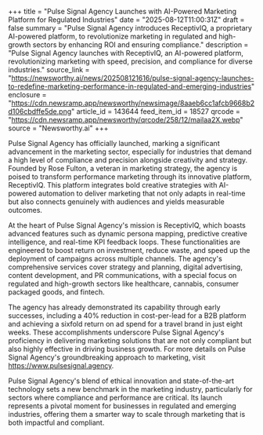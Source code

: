 +++
title = "Pulse Signal Agency Launches with AI-Powered Marketing Platform for Regulated Industries"
date = "2025-08-12T11:00:31Z"
draft = false
summary = "Pulse Signal Agency introduces ReceptivIQ, a proprietary AI-powered platform, to revolutionize marketing in regulated and high-growth sectors by enhancing ROI and ensuring compliance."
description = "Pulse Signal Agency launches with ReceptivIQ, an AI-powered platform, revolutionizing marketing with speed, precision, and compliance for diverse industries."
source_link = "https://newsworthy.ai/news/202508121616/pulse-signal-agency-launches-to-redefine-marketing-performance-in-regulated-and-emerging-industries"
enclosure = "https://cdn.newsramp.app/newsworthy/newsimage/8aaeb6cc1afcb9668b2d106cbdffe5de.png"
article_id = 143644
feed_item_id = 18527
qrcode = "https://cdn.newsramp.app/newsworthy/qrcode/258/12/mailaa2X.webp"
source = "Newsworthy.ai"
+++

<p>Pulse Signal Agency has officially launched, marking a significant advancement in the marketing sector, especially for industries that demand a high level of compliance and precision alongside creativity and strategy. Founded by Rose Fulton, a veteran in marketing strategy, the agency is poised to transform performance marketing through its innovative platform, ReceptivIQ. This platform integrates bold creative strategies with AI-powered automation to deliver marketing that not only adapts in real-time but also connects genuinely with audiences and yields measurable outcomes.</p><p>At the heart of Pulse Signal Agency's mission is ReceptivIQ, which boasts advanced features such as dynamic persona mapping, predictive creative intelligence, and real-time KPI feedback loops. These functionalities are engineered to boost return on investment, reduce waste, and speed up the deployment of campaigns across multiple channels. The agency's comprehensive services cover strategy and planning, digital advertising, content development, and PR communications, with a special focus on regulated and high-growth sectors like healthcare, cannabis, consumer packaged goods, and fintech.</p><p>The agency has already demonstrated its capability through early successes, including a 40% reduction in cost-per-lead for a B2B platform and achieving a sixfold return on ad spend for a travel brand in just eight weeks. These accomplishments underscore Pulse Signal Agency's proficiency in delivering marketing solutions that are not only compliant but also highly effective in driving business growth. For more details on Pulse Signal Agency's groundbreaking approach to marketing, visit <a href='https://www.pulsesignal.agency' rel='nofollow' target='_blank'>https://www.pulsesignal.agency</a>.</p><p>Pulse Signal Agency's blend of ethical innovation and state-of-the-art technology sets a new benchmark in the marketing industry, particularly for sectors where compliance and performance are critical. Its launch represents a pivotal moment for businesses in regulated and emerging industries, offering them a smarter way to scale through marketing that is both impactful and compliant.</p>